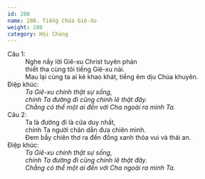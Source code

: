 ```yaml
---
id: 280
name: 280. Tiếng Chúa Giê-Xu
weight: 280
category: Hội Chúng
---
```

<dl><dt>Câu 1:</dt><dd data-verse="1">Nghe nầy lời Giê-xu Christ tuyên phán <br/>thiết tha cùng tôi tiếng Giê-xu nài. <br/>Mau lại cùng ta ai kẻ khao khát, tiếng êm dịu Chúa khuyên. </dd><dt>Điệp khúc:</dt><dd data-chorus="1"><em>Ta Giê-xu chính thật sự sống, <br/>chính Ta đường đi cũng chính lẽ thật đây. <br/>Chẳng có thể một ai đến với Cha ngoài ra mình Ta. </em></dd><dt>Câu 2:</dt><dd data-verse="2">Ta là đường đi là cửa duy nhất, <br/>chính Ta người chăn dẫn đưa chiên mình. <br/>Đem bầy chiên thơ ra đến đồng xanh thỏa vui và thái an. </dd><dt>Điệp khúc:</dt><dd data-chorus="1"><em>Ta Giê-xu chính thật sự sống, <br/>chính Ta đường đi cũng chính lẽ thật đây. <br/>Chẳng có thể một ai đến với Cha ngoài ra mình Ta. </em></dd></dl>

